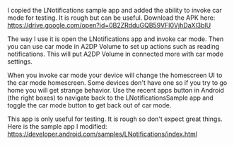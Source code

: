 I copied the LNotifications sample app and added the ability to invoke car mode for testing.  It is rough but can be useful.  Download the APK here: https://drive.google.com/open?id=0B2ZRdduGQB59VFI0VjhDaXl3blU

The way I use it is open the LNotifications app and invoke car mode.  Then you can use car mode in A2DP Volume to set up actions such as reading notifications.  This will put A2DP Volume in connected more with car mode settings.

When you invoke car mode your device will change the homescreen UI to the car mode homescreen.  Some devices don't have one so if you try to go home you will get strange behavior.  Use the recent apps button in Android (the right boxes) to navigate back to the LNotificationsSample app and toggle the car mode button to get back out of car mode.  

This app is only useful for testing.  It is rough so don't expect great things.  Here is the sample app I modified: https://developer.android.com/samples/LNotifications/index.html  